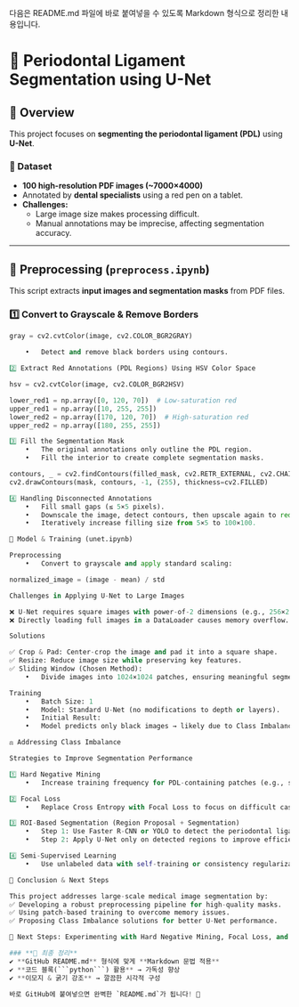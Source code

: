 다음은 README.md 파일에 바로 붙여넣을 수 있도록 Markdown 형식으로 정리한 내용입니다.

# 🦷 Periodontal Ligament Segmentation using U-Net

## 📌 Overview  
This project focuses on **segmenting the periodontal ligament (PDL)** using **U-Net**.

### 📝 Dataset  
- **100 high-resolution PDF images (~7000×4000)**
- Annotated by **dental specialists** using a red pen on a tablet.
- **Challenges:**
  - Large image size makes processing difficult.
  - Manual annotations may be imprecise, affecting segmentation accuracy.

---

## 🔄 Preprocessing (`preprocess.ipynb`)  
This script extracts **input images and segmentation masks** from PDF files.

### **1️⃣ Convert to Grayscale & Remove Borders**
```python
gray = cv2.cvtColor(image, cv2.COLOR_BGR2GRAY)

	•	Detect and remove black borders using contours.

2️⃣ Extract Red Annotations (PDL Regions) Using HSV Color Space

hsv = cv2.cvtColor(image, cv2.COLOR_BGR2HSV)

lower_red1 = np.array([0, 120, 70])  # Low-saturation red  
upper_red1 = np.array([10, 255, 255])
lower_red2 = np.array([170, 120, 70])  # High-saturation red  
upper_red2 = np.array([180, 255, 255])

3️⃣ Fill the Segmentation Mask
	•	The original annotations only outline the PDL region.
	•	Fill the interior to create complete segmentation masks.

contours, _ = cv2.findContours(filled_mask, cv2.RETR_EXTERNAL, cv2.CHAIN_APPROX_NONE)
cv2.drawContours(mask, contours, -1, (255), thickness=cv2.FILLED)

4️⃣ Handling Disconnected Annotations
	•	Fill small gaps (≤ 5×5 pixels).
	•	Downscale the image, detect contours, then upscale again to reduce information loss.
	•	Iteratively increase filling size from 5×5 to 100×100.

🎯 Model & Training (unet.ipynb)

Preprocessing
	•	Convert to grayscale and apply standard scaling:

normalized_image = (image - mean) / std

Challenges in Applying U-Net to Large Images

❌ U-Net requires square images with power-of-2 dimensions (e.g., 256×256, 512×512).
❌ Directly loading full images in a DataLoader causes memory overflow.

Solutions

✅ Crop & Pad: Center-crop the image and pad it into a square shape.
✅ Resize: Reduce image size while preserving key features.
✅ Sliding Window (Chosen Method):
	•	Divide images into 1024×1024 patches, ensuring meaningful segmentation per patch.

Training
	•	Batch Size: 1
	•	Model: Standard U-Net (no modifications to depth or layers).
	•	Initial Result:
	•	Model predicts only black images → likely due to Class Imbalance (most patches contain only background).

⚖️ Addressing Class Imbalance

Strategies to Improve Segmentation Performance

1️⃣ Hard Negative Mining
	•	Increase training frequency for PDL-containing patches (e.g., sample PDL patches 3× more often).

2️⃣ Focal Loss
	•	Replace Cross Entropy with Focal Loss to focus on difficult cases.

3️⃣ ROI-Based Segmentation (Region Proposal + Segmentation)
	•	Step 1: Use Faster R-CNN or YOLO to detect the periodontal ligament region.
	•	Step 2: Apply U-Net only on detected regions to improve efficiency.

4️⃣ Semi-Supervised Learning
	•	Use unlabeled data with self-training or consistency regularization.

🚀 Conclusion & Next Steps

This project addresses large-scale medical image segmentation by:
✅ Developing a robust preprocessing pipeline for high-quality masks.
✅ Using patch-based training to overcome memory issues.
✅ Proposing Class Imbalance solutions for better U-Net performance.

🔹 Next Steps: Experimenting with Hard Negative Mining, Focal Loss, and ROI-based segmentation to further enhance results. 🚀

### **📌 최종 정리**  
✔ **GitHub README.md** 형식에 맞게 **Markdown 문법 적용**  
✔ **코드 블록(```python```) 활용** → 가독성 향상  
✔ **이모지 & 굵기 강조** → 깔끔한 시각적 구성  

바로 GitHub에 붙여넣으면 완벽한 `README.md`가 됩니다! 🚀
